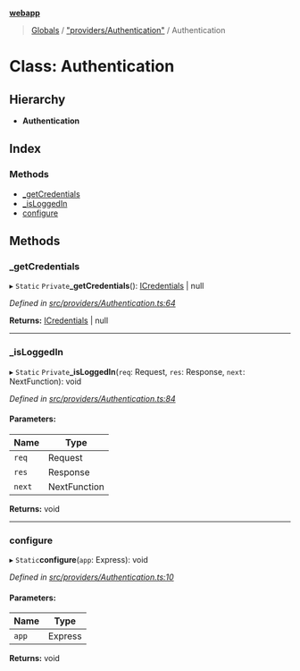 **[webapp](../README.md)**

> [Globals](../globals.md) / ["providers/Authentication"](../modules/_providers_authentication_.md) / Authentication

# Class: Authentication

## Hierarchy

* **Authentication**

## Index

### Methods

* [\_getCredentials](_providers_authentication_.authentication.md#_getcredentials)
* [\_isLoggedIn](_providers_authentication_.authentication.md#_isloggedin)
* [configure](_providers_authentication_.authentication.md#configure)

## Methods

### \_getCredentials

▸ `Static` `Private`**_getCredentials**(): [ICredentials](../interfaces/_interface_icredentials_.icredentials.md) \| null

*Defined in [src/providers/Authentication.ts:64](https://github.com/BESTUPC/voting-web-app/blob/08738de/src/providers/Authentication.ts#L64)*

**Returns:** [ICredentials](../interfaces/_interface_icredentials_.icredentials.md) \| null

___

### \_isLoggedIn

▸ `Static` `Private`**_isLoggedIn**(`req`: Request, `res`: Response, `next`: NextFunction): void

*Defined in [src/providers/Authentication.ts:84](https://github.com/BESTUPC/voting-web-app/blob/08738de/src/providers/Authentication.ts#L84)*

#### Parameters:

Name | Type |
------ | ------ |
`req` | Request |
`res` | Response |
`next` | NextFunction |

**Returns:** void

___

### configure

▸ `Static`**configure**(`app`: Express): void

*Defined in [src/providers/Authentication.ts:10](https://github.com/BESTUPC/voting-web-app/blob/08738de/src/providers/Authentication.ts#L10)*

#### Parameters:

Name | Type |
------ | ------ |
`app` | Express |

**Returns:** void
